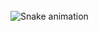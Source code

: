 

<br clear="both">

<img src="https://raw.githubusercontent.com/maurodesouza/maurodesouza/output/snake.svg" alt="Snake animation" />

###
